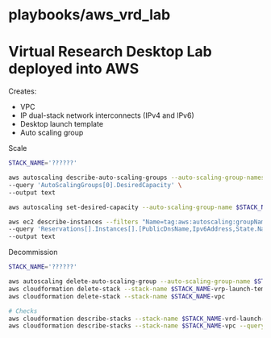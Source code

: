 # playbooks/aws_vrd_lab
# Virtual Research Desktop Lab deployed into AWS

Creates:
* VPC
* IP dual-stack network interconnects (IPv4 and IPv6)
* Desktop launch template
* Auto scaling group

Scale

```bash
STACK_NAME='??????'

aws autoscaling describe-auto-scaling-groups --auto-scaling-group-names $STACK_NAME-asg \
--query 'AutoScalingGroups[0].DesiredCapacity' \
--output text

aws autoscaling set-desired-capacity --auto-scaling-group-name $STACK_NAME-asg --desired-capacity 0

aws ec2 describe-instances --filters "Name=tag:aws:autoscaling:groupName,Values=$STACK_NAME-asg" \
--query 'Reservations[].Instances[].[PublicDnsName,Ipv6Address,State.Name]' \
--output text
```

Decommission

```bash
STACK_NAME='??????'

aws autoscaling delete-auto-scaling-group --auto-scaling-group-name $STACK_NAME-asg
aws cloudformation delete-stack --stack-name $STACK_NAME-vrp-launch-template
aws cloudformation delete-stack --stack-name $STACK_NAME-vpc

# Checks
aws cloudformation describe-stacks --stack-name $STACK_NAME-vrd-launch-template --query 'Stacks[0].StackStatus'
aws cloudformation describe-stacks --stack-name $STACK_NAME-vpc --query 'Stacks[0].StackStatus'
```
